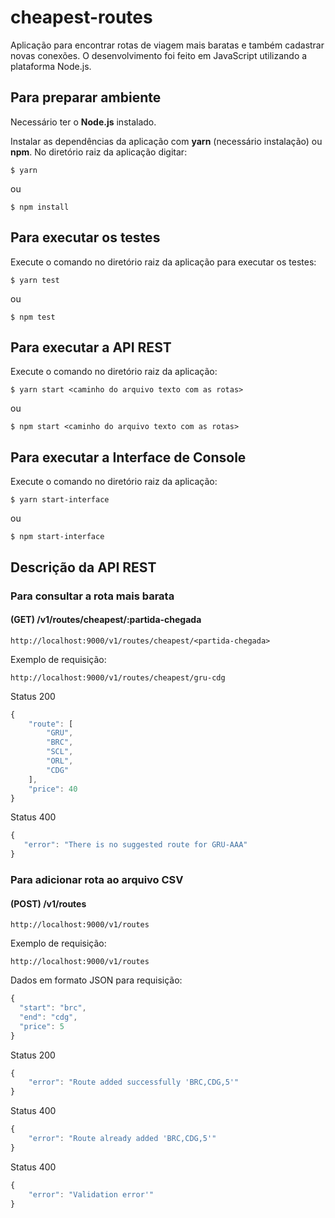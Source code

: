 # cheapest-routes
Aplicação para encontrar rotas de viagem mais baratas e também cadastrar novas conexões.
O desenvolvimento foi feito em JavaScript utilizando a plataforma Node.js.

## Para preparar ambiente ##
Necessário ter o **Node.js** instalado.

Instalar as dependências da aplicação com **yarn** (necessário instalação) ou **npm**. No diretório raiz da aplicação digitar:

```shell
$ yarn
```
ou

```shell
$ npm install
```

## Para executar os testes ##
Execute o comando no diretório raiz da aplicação para executar os testes:

```shell
$ yarn test
```
ou

```shell
$ npm test
```

## Para executar a API REST ##
Execute o comando no diretório raiz da aplicação:

```shell
$ yarn start <caminho do arquivo texto com as rotas>
```
ou

```shell
$ npm start <caminho do arquivo texto com as rotas>
```

## Para executar a Interface de Console ##
Execute o comando no diretório raiz da aplicação:

```shell
$ yarn start-interface
```
ou

```shell
$ npm start-interface
```

## Descrição da API REST ##
### Para consultar a rota mais barata ###
#### (GET) /v1/routes/cheapest/:partida-chegada ####
```
http://localhost:9000/v1/routes/cheapest/<partida-chegada>
```
Exemplo de requisição:
```
http://localhost:9000/v1/routes/cheapest/gru-cdg
```
Status 200
```javascript
{
    "route": [
        "GRU",
        "BRC",
        "SCL",
        "ORL",
        "CDG"
    ],
    "price": 40
}
```
Status 400
```javascript
{
   "error": "There is no suggested route for GRU-AAA"
}
```

### Para adicionar rota ao arquivo CSV ### 
#### (POST) /v1/routes ####
```
http://localhost:9000/v1/routes
```
Exemplo de requisição:
```
http://localhost:9000/v1/routes
```
Dados em formato JSON para requisição:
```javascript
{ 
  "start": "brc", 
  "end": "cdg", 
  "price": 5
}
```
Status 200
```javascript
{
    "error": "Route added successfully 'BRC,CDG,5'"
}
```
Status 400
```javascript
{
    "error": "Route already added 'BRC,CDG,5'"
}
```
Status 400
```javascript
{
    "error": "Validation error'"
}
```
